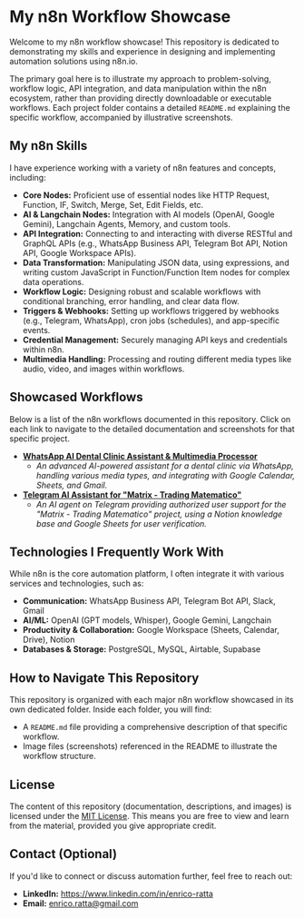 # My n8n Workflow Showcase

Welcome to my n8n workflow showcase! This repository is dedicated to demonstrating my skills and experience in designing and implementing automation solutions using n8n.io.

The primary goal here is to illustrate my approach to problem-solving, workflow logic, API integration, and data manipulation within the n8n ecosystem, rather than providing directly downloadable or executable workflows. Each project folder contains a detailed `README.md` explaining the specific workflow, accompanied by illustrative screenshots.

## My n8n Skills

I have experience working with a variety of n8n features and concepts, including:

* **Core Nodes:** Proficient use of essential nodes like HTTP Request, Function, IF, Switch, Merge, Set, Edit Fields, etc.
* **AI & Langchain Nodes:** Integration with AI models (OpenAI, Google Gemini), Langchain Agents, Memory, and custom tools.
* **API Integration:** Connecting to and interacting with diverse RESTful and GraphQL APIs (e.g., WhatsApp Business API, Telegram Bot API, Notion API, Google Workspace APIs).
* **Data Transformation:** Manipulating JSON data, using expressions, and writing custom JavaScript in Function/Function Item nodes for complex data operations.
* **Workflow Logic:** Designing robust and scalable workflows with conditional branching, error handling, and clear data flow.
* **Triggers & Webhooks:** Setting up workflows triggered by webhooks (e.g., Telegram, WhatsApp), cron jobs (schedules), and app-specific events.
* **Credential Management:** Securely managing API keys and credentials within n8n.
* **Multimedia Handling:** Processing and routing different media types like audio, video, and images within workflows.

## Showcased Workflows

Below is a list of the n8n workflows documented in this repository. Click on each link to navigate to the detailed documentation and screenshots for that specific project.

* **[WhatsApp AI Dental Clinic Assistant & Multimedia Processor](./ai-dental-assistant/README.md)**
    * *An advanced AI-powered assistant for a dental clinic via WhatsApp, handling various media types, and integrating with Google Calendar, Sheets, and Gmail.*
* **[Telegram AI Assistant for "Matrix - Trading Matematico"](./telegram-notion-kb-agent/README.md)**
    * *An AI agent on Telegram providing authorized user support for the "Matrix - Trading Matematico" project, using a Notion knowledge base and Google Sheets for user verification.*

## Technologies I Frequently Work With

While n8n is the core automation platform, I often integrate it with various services and technologies, such as:

* **Communication:** WhatsApp Business API, Telegram Bot API, Slack, Gmail
* **AI/ML:** OpenAI (GPT models, Whisper), Google Gemini, Langchain
* **Productivity & Collaboration:** Google Workspace (Sheets, Calendar, Drive), Notion
* **Databases & Storage:** PostgreSQL, MySQL, Airtable, Supabase


## How to Navigate This Repository

This repository is organized with each major n8n workflow showcased in its own dedicated folder. Inside each folder, you will find:

* A `README.md` file providing a comprehensive description of that specific workflow.
* Image files (screenshots) referenced in the README to illustrate the workflow structure.

## License

The content of this repository (documentation, descriptions, and images) is licensed under the [MIT License](./LICENSE). This means you are free to view and learn from the material, provided you give appropriate credit.

## Contact (Optional)

If you'd like to connect or discuss automation further, feel free to reach out:

* **LinkedIn:** https://www.linkedin.com/in/enrico-ratta
* **Email:** enrico.ratta@gmail.com

